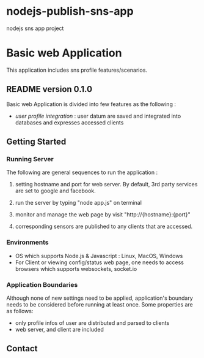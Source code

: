 nodejs-publish-sns-app
======================

nodejs sns app project


# Basic web Application

This application includes sns profile features/scenarios. 

## README version 0.1.0

Basic web Application is divided into few features as the following : 

* *user profile integration* : user datum are saved and integrated into databases and expresses accessed clients

## Getting Started

### Running Server

The following are general sequences to run the application :

1. setting hostname and port for web server. By default, 3rd party services are set to google and facebook.

2. run the server by typing "node app.js" on terminal

3. monitor and manage the web page by visit "http://{hostname}:{port}"

4. corresponding sensors are published to any clients that are accessed. 

### Environments

- OS which supports Node.js & Javascript : Linux, MacOS, Windows
- For Client or viewing config/status web page, one needs to access browsers which supports websockets, socket.io


### Application Boundaries

Although none of new settings need to be applied, application's boundary needs to be considered before running at least once. Some properties are as follows:

- only profile infos of user are distributed and parsed to clients
- web server, and client are included


## Contact

